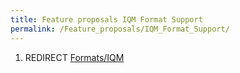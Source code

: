 ```yaml
---
title: Feature proposals IQM Format Support
permalink: /Feature_proposals/IQM_Format_Support/
---
```


1.  REDIRECT [Formats/IQM](Formats_IQM "wikilink")